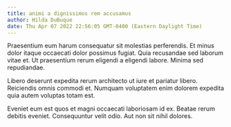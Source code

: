 ```yaml
---
title: animi a dignissimos rem accusamus
author: Hilda DuBuque
date: Thu Apr 07 2022 22:56:05 GMT-0400 (Eastern Daylight Time)
---
```

Praesentium eum harum consequatur sit molestias perferendis. Et minus dolor itaque occaecati dolor possimus fugiat. Quia recusandae sed laborum vitae et. Ut praesentium rerum eligendi a eligendi labore. Minima sed repudiandae.

 Libero deserunt expedita rerum architecto ut iure et pariatur libero. Reiciendis omnis commodi et. Numquam voluptatem enim dolorem expedita quia autem voluptas totam est.

 Eveniet eum est quos et magni occaecati laboriosam id ex. Beatae rerum debitis eveniet. Consequuntur velit odio. Aut non sit nihil dolores.